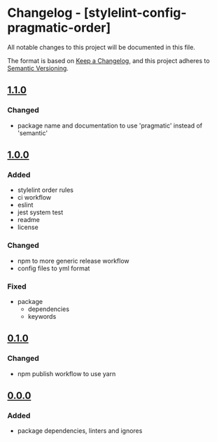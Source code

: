 # Changelog - [stylelint-config-pragmatic-order]

All notable changes to this project will be documented in this file.

The format is based on [Keep a Changelog](https://keepachangelog.com/en/1.0.0/),
and this project adheres to [Semantic Versioning](https://semver.org/spec/v2.0.0.html).

## [1.1.0]

### Changed

- package name and documentation to use 'pragmatic' instead of 'semantic'

## [1.0.0]

### Added

- stylelint order rules
- ci workflow
- eslint
- jest system test
- readme
- license

### Changed

- npm to more generic release workflow
- config files to yml format

### Fixed

- package
  - dependencies
  - keywords

## [0.1.0]

### Changed

- npm publish workflow to use yarn

## [0.0.0]

### Added

- package dependencies, linters and ignores

[@priva/styles]: https://github.com/pvds/stylelint-config-pragmatic-order
[0.0.0]: https://github.com/pvds/stylelint-config-pragmatic-order/tree/0.0.0
[0.1.0]: https://github.com/pvds/stylelint-config-pragmatic-order/tree/0.1.0
[1.0.0]: https://github.com/pvds/stylelint-config-pragmatic-order/tree/1.0.0
[1.1.0]: https://github.com/pvds/stylelint-config-pragmatic-order/tree/1.1.0

